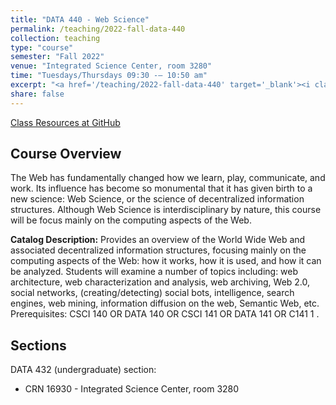 ```yaml
---
title: "DATA 440 - Web Science"
permalink: /teaching/2022-fall-data-440
collection: teaching
type: "course"
semester: "Fall 2022"
venue: "Integrated Science Center, room 3280"
time: "Tuesdays/Thursdays 09:30 -– 10:50 am"
excerpt: "<a href='/teaching/2022-fall-data-440' target='_blank'><i class='fab fa-fw fa-github' style='color:#171516'></i></a> &nbsp; **Catalog Description:** The Web has fundamentally changed how we learn, play, communicate, and work. Its influence has become so monumental that it has given birth to a new science: Web Science, or the science of decentralized information structures. Although Web Science is interdisciplinary by nature, this course will be focus mainly on the computing aspects of the Web: how it works, how it is used, and how it can be analyzed. We will examine several topics including: web architecture, web characterization and analysis, web archiving, Web 2.0, social networks, (creating/detecting) social bots, collective intelligence, search engines, web mining, information diffusion on the web, Semantic Web, etc."
share: false
---
```


<a href="/teaching/2022-fall-data-440" target="_blank" class="btn btn--mcw"><i class="fab fa-fw fa-github"></i><span> Class Resources at GitHub</span></a>

## Course Overview

The Web has fundamentally changed how we learn, play, communicate, and work. Its influence has become so monumental that it has given birth to a new science: Web Science, or the science of decentralized information structures. Although Web Science is interdisciplinary by nature, this course will be focus mainly on the computing aspects of the Web.

**Catalog Description:** Provides an overview of the World Wide Web and associated decentralized information structures, focusing mainly on the computing aspects of the Web: how it works, how it is used, and how it can be analyzed. Students will examine a number of topics including: web architecture, web characterization and analysis, web archiving, Web 2.0, social networks, (creating/detecting) social bots,  intelligence, search engines, web mining, information diffusion on the web, Semantic Web, etc. Prerequisites: CSCI 140 OR DATA 140 OR CSCI 141 OR DATA 141 OR C141 1 .

## Sections

DATA 432 (undergraduate) section:

* CRN 16930 - Integrated Science Center, room 3280
